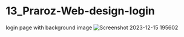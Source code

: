 # 13_Praroz-Web-design-login
 login page with background image
![Screenshot 2023-12-15 195602](https://github.com/Jeel1312/13_Praroz-Web-design-login/assets/153166867/e94eca36-1545-4e97-9fe6-4c372c829e14)
